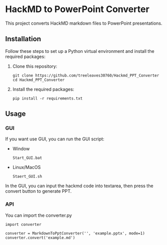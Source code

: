 # HackMD to PowerPoint Converter

This project converts HackMD markdown files to PowerPoint presentations.

## Installation

Follow these steps to set up a Python virtual environment and install the required packages:

1. Clone this repository:

    ```
    git clone https://github.com/treeleaves30760/Hackmd_PPT_Converter
    cd Hackmd_PPT_Converter
    ```

2. Install the required packages:

    ```
    pip install -r requirements.txt
    ```

## Usage

### GUI

If you want use GUI, you can run the GUI script:

- Window
    ```
    Start_GUI.bat
    ```

- Linux/MacOS
    ```
    Staert_GUI.sh
    ```

In the GUI, you can input the hackmd code into textarea, then press the convert button to generate PPT.

### API

You can import the converter.py

```python=
import converter

converter = MarkdownToPptConverter('', 'example.pptx', mode=1)
converter.convert('example.md')
```
